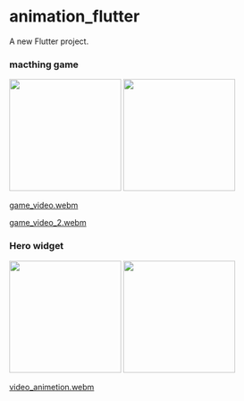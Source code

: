 # animation_flutter

A new Flutter project.


### macthing game ###


<img src = "https://github.com/MEeTpanchal1222/animation_flutter/assets/143181413/4b10bb3f-581d-4420-b4d4-c6d7c4dd34d6" width = "200" />
<img src = "https://github.com/MEeTpanchal1222/animation_flutter/assets/143181413/79d0c5af-70f8-405c-a1a0-3a2e9e8e03ab" width = "200" />




[game_video.webm](https://github.com/MEeTpanchal1222/animation_flutter/assets/143181413/f67384e0-7084-4e18-8b95-fcace7694fbc)

[game_video_2.webm](https://github.com/MEeTpanchal1222/animation_flutter/assets/143181413/85f5de2b-2e81-426a-9599-d952a36898ba)




### Hero widget ###

<img src = "https://github.com/MEeTpanchal1222/animation_flutter/assets/143181413/f9db9e27-3323-4bde-b236-44e282f979b3" width = "200" />
<img src = "https://github.com/MEeTpanchal1222/animation_flutter/assets/143181413/66788332-1426-4d2c-ad1c-4639e672a6ba" width = "200" />




[video_animetion.webm](https://github.com/MEeTpanchal1222/animation_flutter/assets/143181413/d3bbe6dd-1039-4fb7-961f-642f1f9cdd14)


